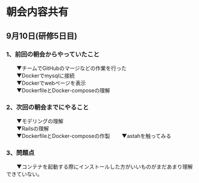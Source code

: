 # 朝会内容共有

## 9月10日(研修5日目)

### 1、前回の朝会からやっていたこと
　　▼チームでGitHubのマージなどの作業を行った  
　　▼Dockerでmysqlに接続  
　　▼Dockerでwebページを表示   
　　▼DockerfileとDocker-composeの理解  

### 2、次回の朝会までにやること
　　▼モデリングの理解  
　　▼Railsの理解  
　　▼DockerfileとDocker-composeの作製
　　▼astahを触ってみる

### 3、問題点
　　▼コンテナを起動する際にインストールした方がいいものがまだあまり理解できていない。  
